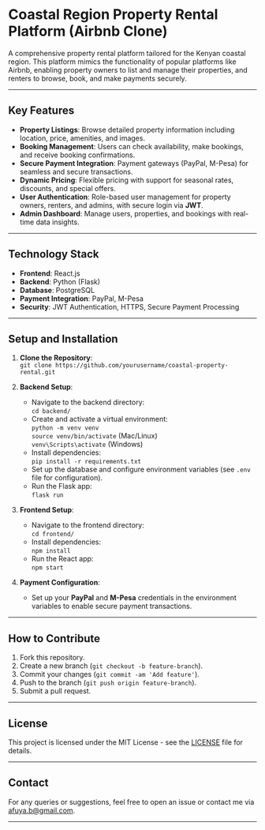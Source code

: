 # Coastal Region Property Rental Platform (Airbnb Clone)

A comprehensive property rental platform tailored for the Kenyan coastal region. This platform mimics the functionality of popular platforms like Airbnb, enabling property owners to list and manage their properties, and renters to browse, book, and make payments securely.

---

## Key Features

- **Property Listings**: Browse detailed property information including location, price, amenities, and images.
- **Booking Management**: Users can check availability, make bookings, and receive booking confirmations.
- **Secure Payment Integration**: Payment gateways (PayPal, M-Pesa) for seamless and secure transactions.
- **Dynamic Pricing**: Flexible pricing with support for seasonal rates, discounts, and special offers.
- **User Authentication**: Role-based user management for property owners, renters, and admins, with secure login via **JWT**.
- **Admin Dashboard**: Manage users, properties, and bookings with real-time data insights.
  
---

## Technology Stack

- **Frontend**: React.js
- **Backend**: Python (Flask)
- **Database**: PostgreSQL
- **Payment Integration**: PayPal, M-Pesa
- **Security**: JWT Authentication, HTTPS, Secure Payment Processing

---

## Setup and Installation

1. **Clone the Repository**:  
   `git clone https://github.com/yourusername/coastal-property-rental.git`
   
2. **Backend Setup**:
   - Navigate to the backend directory:  
     `cd backend/`
   - Create and activate a virtual environment:  
     `python -m venv venv`  
     `source venv/bin/activate` (Mac/Linux)  
     `venv\Scripts\activate` (Windows)
   - Install dependencies:  
     `pip install -r requirements.txt`
   - Set up the database and configure environment variables (see `.env` file for configuration).
   - Run the Flask app:  
     `flask run`
   
3. **Frontend Setup**:
   - Navigate to the frontend directory:  
     `cd frontend/`
   - Install dependencies:  
     `npm install`
   - Run the React app:  
     `npm start`

4. **Payment Configuration**:  
   - Set up your **PayPal** and **M-Pesa** credentials in the environment variables to enable secure payment transactions.

---

## How to Contribute

1. Fork this repository.
2. Create a new branch (`git checkout -b feature-branch`).
3. Commit your changes (`git commit -am 'Add feature'`).
4. Push to the branch (`git push origin feature-branch`).
5. Submit a pull request.

---

## License

This project is licensed under the MIT License - see the [LICENSE](LICENSE) file for details.

---

## Contact

For any queries or suggestions, feel free to open an issue or contact me via [afuya.b@gmail.com](mailto:afuya.b@gmail.com).

---
